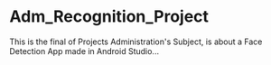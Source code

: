 # Adm_Recognition_Project
This is the final of Projects Administration's Subject, is about a Face Detection App made in Android Studio...
